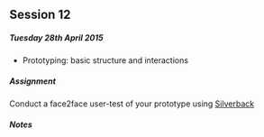 ## Session 12	

##### Tuesday 28th April 2015

* Prototyping: basic structure and interactions

##### Assignment

Conduct a face2face user-test of your prototype using [Silverback](http://silverbackapp.com/)


##### Notes